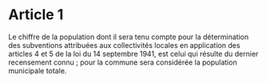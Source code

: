 # Article 1

Le chiffre de la population dont il sera tenu compte pour la détermination des subventions attribuées aux collectivités locales en application des articles 4 et 5 de la loi du 14 septembre 1941, est celui qui résulte du dernier recensement connu ; pour la commune sera considérée la population municipale totale.
